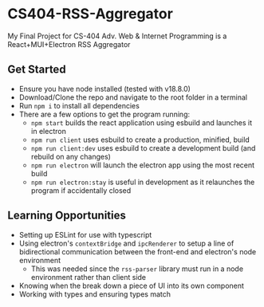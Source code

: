 # CS404-RSS-Aggregator
My Final Project for CS-404 Adv. Web &amp; Internet Programming is a React+MUI+Electron RSS Aggregator


## Get Started
- Ensure you have node installed (tested with v18.8.0)
- Download/Clone the repo and navigate to the root folder in a terminal
- Run `npm i` to install all dependencies
- There are a few options to get the program running:
  - `npm start` builds the react application using esbuild and launches it in electron
  - `npm run client` uses esbuild to create a production, minified, build
  - `npm run client:dev` uses esbuild to create a development build (and rebuild on any changes)
  - `npm run electron` will launch the electron app using the most recent build
  - `npm run electron:stay` is useful in development as it relaunches the program if accidentally closed

## Learning Opportunities
- Setting up ESLint for use with typescript
- Using electron's `contextBridge` and `ipcRenderer` to setup a line of bidirectional communication between the front-end and electron's node environment
  - This was needed since the `rss-parser` library must run in a node environment rather than client side
- Knowing when the break down a piece of UI into its own component
- Working with types and ensuring types match
